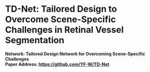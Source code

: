 
 # TD-Net: Tailored Design to Overcome Scene-Specific Challenges in Retinal Vessel Segmentation
**Network: Tailored Design Network for Overcoming Scene-Specific Challenges** <br />
**Paper Address: https://github.com/YF-W/TD-Net**




